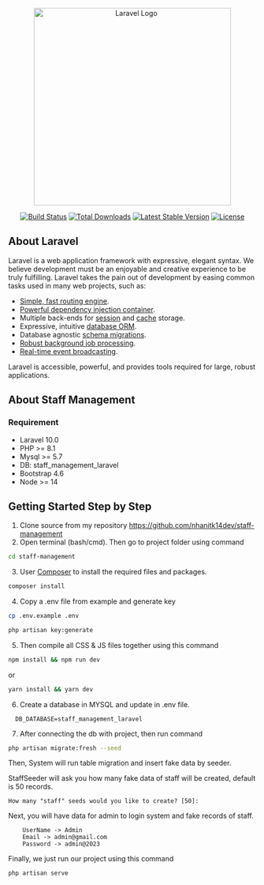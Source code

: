 <p align="center"><a href="https://laravel.com" target="_blank"><img src="https://raw.githubusercontent.com/laravel/art/master/logo-lockup/5%20SVG/2%20CMYK/1%20Full%20Color/laravel-logolockup-cmyk-red.svg" width="400" alt="Laravel Logo"></a></p>

<p align="center">
<a href="https://github.com/laravel/framework/actions"><img src="https://github.com/laravel/framework/workflows/tests/badge.svg" alt="Build Status"></a>
<a href="https://packagist.org/packages/laravel/framework"><img src="https://img.shields.io/packagist/dt/laravel/framework" alt="Total Downloads"></a>
<a href="https://packagist.org/packages/laravel/framework"><img src="https://img.shields.io/packagist/v/laravel/framework" alt="Latest Stable Version"></a>
<a href="https://packagist.org/packages/laravel/framework"><img src="https://img.shields.io/packagist/l/laravel/framework" alt="License"></a>
</p>

## About Laravel

Laravel is a web application framework with expressive, elegant syntax. We believe development must be an enjoyable and creative experience to be truly fulfilling. Laravel takes the pain out of development by easing common tasks used in many web projects, such as:

- [Simple, fast routing engine](https://laravel.com/docs/routing).
- [Powerful dependency injection container](https://laravel.com/docs/container).
- Multiple back-ends for [session](https://laravel.com/docs/session) and [cache](https://laravel.com/docs/cache) storage.
- Expressive, intuitive [database ORM](https://laravel.com/docs/eloquent).
- Database agnostic [schema migrations](https://laravel.com/docs/migrations).
- [Robust background job processing](https://laravel.com/docs/queues).
- [Real-time event broadcasting](https://laravel.com/docs/broadcasting).

Laravel is accessible, powerful, and provides tools required for large, robust applications.


## About Staff Management
### Requirement
- Laravel 10.0
- PHP >= 8.1
- Mysql >= 5.7
- DB: staff_management_laravel
- Bootstrap 4.6
- Node >= 14
## Getting Started Step by Step
1. Clone source from my repository https://github.com/nhanitk14dev/staff-management
2. Open terminal (bash/cmd). Then go to project folder using command

```sh
cd staff-management
```

3. User [Composer](https://getcomposer.org/download/) to install the required files and packages.

```sh
composer install
```

4. Copy a .env file from example and generate key 

```sh
cp .env.example .env

php artisan key:generate
```

5. Then compile all CSS & JS files together using this command

```sh
npm install && npm run dev
```

or

```sh
yarn install && yarn dev
```
6. Create a database in MYSQL and update in .env file.

```
  DB_DATABASE=staff_management_laravel
```

7. After connecting the db with project, then run command 

```sh
php artisan migrate:fresh --seed
```

Then, System will run table migration and insert fake data by seeder.

StaffSeeder will ask you how many fake data of staff will be created, default is 50 records.

```
How many "staff" seeds would you like to create? [50]:

```

Next, you will have data for admin to login system and fake records of staff.

```
    UserName -> Admin 
    Email -> admin@gmail.com 
    Password -> admin@2023
```

Finally, we just run our project using this command 

```sh
php artisan serve 
```